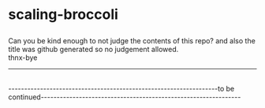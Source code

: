 # scaling-broccoli</p>
<p>Can you be kind enough to not judge the contents of this repo? and also the title was github generated so no judgement allowed.<br> 
thnx-bye</p>
<hr>
<br>
------------------------------------------------------------------to be continued---------------------------------------------------------------
